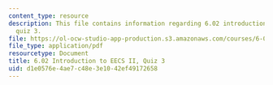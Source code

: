 ```yaml
---
content_type: resource
description: This file contains information regarding 6.02 introduction to EECS II,
  quiz 3.
file: https://ol-ocw-studio-app-production.s3.amazonaws.com/courses/6-02-introduction-to-eecs-ii-digital-communication-systems-fall-2012/d1e0576e4ae7c48e3e1042ef49172658_MIT6_02F12_quiz3.pdf
file_type: application/pdf
resourcetype: Document
title: 6.02 Introduction to EECS II, Quiz 3
uid: d1e0576e-4ae7-c48e-3e10-42ef49172658
---
```

